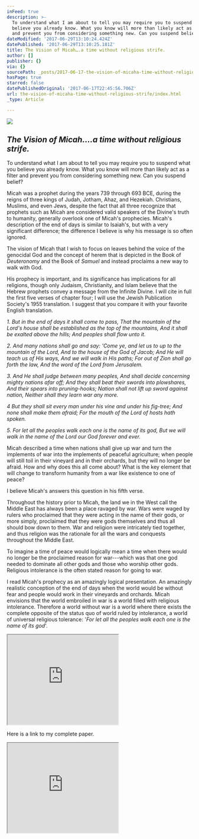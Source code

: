 ```yaml
---
inFeed: true
description: >-
  To understand what I am about to tell you may require you to suspend what you
  believe you already know. What you know will more than likely act as a filter
  and prevent you from considering something new. Can you suspend belief?
dateModified: '2017-06-29T13:10:24.424Z'
datePublished: '2017-06-29T13:10:25.181Z'
title: The Vision of Micah….a time without religious strife.
author: []
publisher: {}
via: {}
sourcePath: _posts/2017-06-17-the-vision-of-micaha-time-without-religious-strife.md
hasPage: true
starred: false
datePublishedOriginal: '2017-06-17T22:45:56.706Z'
url: the-vision-of-micaha-time-without-religious-strife/index.html
_type: Article

---
```

![](https://the-grid-user-content.s3-us-west-2.amazonaws.com/379f43e6-e323-4bfe-8111-6684fbe82337.jpg)

## _The Vision of Micah....a time without religious strife._

To understand what I am about to tell you may require you to suspend what you believe you already know. What you know will more than likely act as a filter and prevent you from considering something new. Can you suspend belief?

Micah was a prophet during the years 739 through 693 BCE, during the reigns of three kings of Judah, Jotham, Ahaz, and Hezekiah. Christians, Muslims, and even Jews, despite the fact that all three recognize that prophets such as Micah are considered valid speakers of the Divine's truth to humanity, generally overlook one of Micah's prophecies. Micah's description of the end of days is similar to Isaiah's, but with a very significant difference; the difference I believe is why his message is so often ignored.

The vision of Micah that I wish to focus on leaves behind the voice of the genocidal God and the concept of herem that is depicted in the Book of _Deuteronomy_ and the Book of _Samuel_ and instead proclaims a new way to walk with God.

His prophecy is important, and its significance has implications for all religions, though only Judaism, Christianity, and Islam believe that the Hebrew prophets convey a message from the Infinite Divine. I will cite in full the first five verses of chapter four; I will use the Jewish Publication Society's 1955 translation. I suggest that you compare it with your favorite English translation.

_1\. But in the end of days it shall come to pass, That the mountain of the Lord's house shall be established as the top of the mountains, And it shall be exalted above the hills; And peoples shall flow unto it._

_2\. And many nations shall go and say: 'Come ye, and let us to up to the mountain of the Lord, And to the house of the God of Jacob; And He will teach us of His ways, And we will walk in His paths; For out of Zion shall go forth the law, And the word of the Lord from Jerusalem._

_3\. And He shall judge between many peoples, And shall decide concerning mighty nations afar off; And they shall beat their swords into plowshares, And their spears into pruning-hooks; Nation shall not lift up sword against nation, Neither shall they learn war any more._

_4 But they shall sit every man under his vine and under his fig-tree; And none shall make them afraid; For the mouth of the Lord of hosts hath spoken._

_5\. For let all the peoples walk each one is the name of its god, But we will walk in the name of the Lord our God forever and ever._

Micah described a time when nations shall give up war and turn the implements of war into the implements of peaceful agriculture; when people will still toil in their vineyard and in their orchards, but they will no longer be afraid. How and why does this all come about? What is the key element that will change to transform humanity from a war like existence to one of peace?

I believe Micah's answers this question in his fifth verse.

Throughout the history prior to Micah, the land we in the West call the Middle East has always been a place ravaged by war. Wars were waged by rulers who proclaimed that they were acting in the name of their gods, or more simply, proclaimed that they were gods themselves and thus all should bow down to them. War and religion were intricately tied together, and thus religion was the rationale for all the wars and conquests throughout the Middle East.

To imagine a time of peace would logically mean a time when there would no longer be the proclaimed reason for war---which was that one god needed to dominate all other gods and those who worship other gods. Religious intolerance is the often stated reason for going to war.

I read Micah's prophecy as an amazingly logical presentation. An amazingly realistic conception of the end of days when the world would be without fear and people would work in their vineyards and orchards. Micah envisions that the world embroiled in war is a world filled with religious intolerance. Therefore a world without war is a world where there exists the complete opposite of the status quo of world ruled by intolerance, a world of universal religious tolerance: '_For let all the peoples walk each one is the name of its god_'.

<iframe src="https://the-grid.github.io/ed-userhtml/?g=eJzLKCkpsNLXLy8v10tMTkxJzc1M1EtNKdW3NDcxNDY30w_JSI0PyyzOzM-Lz0-L981MTswAAMkJEb0" height="244" style=""></iframe>

Here is a link to my complete paper.

<iframe src="https://the-grid.github.io/ed-userhtml/?g=eJxNkUFPwzAMhe_9FVGRWCutCSAhIdruMIkDl12AE0IoS5wt3ZpUcVqoEP8ddyuIWxx_es9-rrQdmNV1arZF8D6mq0rQ1yqpUAXbxVVmeqei9S7TS4ZLYnP2lTA2yMAaqk2DrGaa7yA-HKEFF3E9PsvdRraQYf569VYSbQ3L_jPr8VFnJJWzALEPbmJmIRVARpg5Uiipwa2mntVnjGNQVKZCKO8cqMiNVLD1_sAdRAHu_eVJoD7wBi8-zbY91teXAwSkJerhht-lkwzNzTsZyGPjNXDrEEJcg_EBsnmvvEy-M-1VP02yZItzIgt6_foVDZLPIs_LSsx5JUk1RaqOEvGUqvLtKZWUaRllsQ9g6nQfY4f3QsQ97ILVXFphrNPF6PtQfMhRzLTr285jJKXbv8v8ANFaj7U" height="244" style=""></iframe>